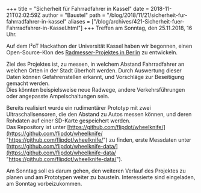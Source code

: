 +++
title = "Sicherheit für Fahrradfahrer in Kassel"
date = 2018-11-21T02:02:59Z
author = "Baustel"
path = "/blog/2018/11/21/sicherheit-fur-fahrradfahrer-in-kassel"
aliases = ["/blog/archives/421-Sicherheit-fuer-Fahrradfahrer-in-Kassel.html"]
+++
Treffen am Sonntag, den 25.11.2018, 16 Uhr.

Auf dem I²oT Hackathon der Universität Kassel haben wir begonnen, einen
Open-Source-Klon des [Radmesser-Projektes in
Berlin](https://interaktiv.tagesspiegel.de/radmesser/index.html) zu
entwickeln.

Ziel des Projektes ist, zu messen, in welchem Abstand Fahrradfahrer an
welchen Orten in der Stadt überholt werden. Durch Auswertung dieser
Daten können Gefahrenstellen erkannt, und Vorschläge zur Beseitigung
gemacht werden.  
Dies könnten beispielsweise neue Radwege, andere Verkehrsführungen oder
angepasste Ampelschaltungen sein.

Bereits realisiert wurde ein rudimentärer Prototyp mit zwei
Ultraschallsensoren, die den Abstand zu Autos messen können, und deren
Rohdaten auf einer SD-Karte gespeichert werden.  
Das Repository ist unter
[https://github.com/flipdot/wheelknife/](https://github.com/flipdot/wheelknife/ "https://github.com/flipdot/wheelknife/")
zu finden, erste Messdaten unter
[https://github.com/flipdot/wheelknife-data/](https://github.com/flipdot/wheelknife-data/ "https://github.com/flipdot/wheelknife-data/").

Am Sonntag soll es darum gehen, den weiteren Verlauf des Projektes zu
planen und am Prototypen weiter zu bausteln. Interessierte sind
eingeladen, am Sonntag vorbeizukommen.
